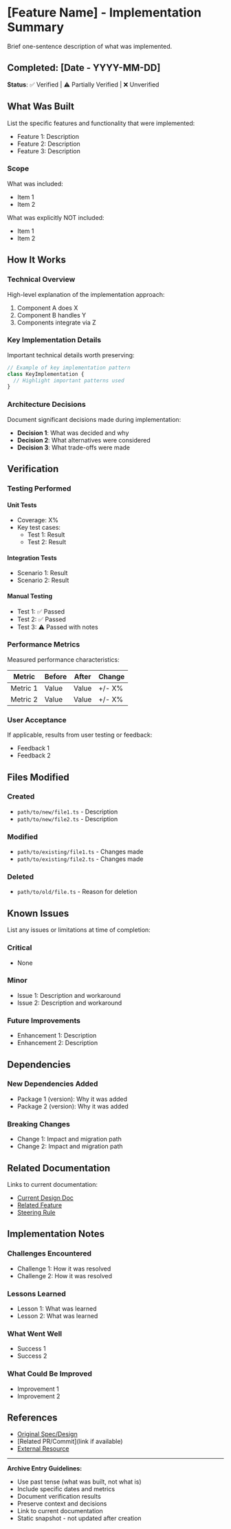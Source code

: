 # [Feature Name] - Implementation Summary

Brief one-sentence description of what was implemented.

## Completed: [Date - YYYY-MM-DD]

**Status**: ✅ Verified | ⚠️ Partially Verified | ❌ Unverified

## What Was Built

List the specific features and functionality that were implemented:

- Feature 1: Description
- Feature 2: Description
- Feature 3: Description

### Scope

What was included:
- Item 1
- Item 2

What was explicitly NOT included:
- Item 1
- Item 2

## How It Works

### Technical Overview

High-level explanation of the implementation approach:

1. Component A does X
2. Component B handles Y
3. Components integrate via Z

### Key Implementation Details

Important technical details worth preserving:

```typescript
// Example of key implementation pattern
class KeyImplementation {
  // Highlight important patterns used
}
```

### Architecture Decisions

Document significant decisions made during implementation:

- **Decision 1**: What was decided and why
- **Decision 2**: What alternatives were considered
- **Decision 3**: What trade-offs were made

## Verification

### Testing Performed

#### Unit Tests
- Coverage: X%
- Key test cases:
  - Test 1: Result
  - Test 2: Result

#### Integration Tests
- Scenario 1: Result
- Scenario 2: Result

#### Manual Testing
- Test 1: ✅ Passed
- Test 2: ✅ Passed
- Test 3: ⚠️ Passed with notes

### Performance Metrics

Measured performance characteristics:

| Metric | Before | After | Change |
|--------|--------|-------|--------|
| Metric 1 | Value | Value | +/- X% |
| Metric 2 | Value | Value | +/- X% |

### User Acceptance

If applicable, results from user testing or feedback:
- Feedback 1
- Feedback 2

## Files Modified

### Created
- `path/to/new/file1.ts` - Description
- `path/to/new/file2.ts` - Description

### Modified
- `path/to/existing/file1.ts` - Changes made
- `path/to/existing/file2.ts` - Changes made

### Deleted
- `path/to/old/file.ts` - Reason for deletion

## Known Issues

List any issues or limitations at time of completion:

### Critical
- None

### Minor
- Issue 1: Description and workaround
- Issue 2: Description and workaround

### Future Improvements
- Enhancement 1: Description
- Enhancement 2: Description

## Dependencies

### New Dependencies Added
- Package 1 (version): Why it was added
- Package 2 (version): Why it was added

### Breaking Changes
- Change 1: Impact and migration path
- Change 2: Impact and migration path

## Related Documentation

Links to current documentation:

- [Current Design Doc](../Features/[Feature]/[DOC].md)
- [Related Feature](../Features/[Related]/[DOC].md)
- [Steering Rule](../../.kiro/steering/features/[rule].md)

## Implementation Notes

### Challenges Encountered
- Challenge 1: How it was resolved
- Challenge 2: How it was resolved

### Lessons Learned
- Lesson 1: What was learned
- Lesson 2: What was learned

### What Went Well
- Success 1
- Success 2

### What Could Be Improved
- Improvement 1
- Improvement 2

## References

- [Original Spec/Design](../../specs/[feature]/design.md)
- [Related PR/Commit](link if available)
- [External Resource](https://example.com)

---

**Archive Entry Guidelines:**
- Use past tense (what was built, not what is)
- Include specific dates and metrics
- Document verification results
- Preserve context and decisions
- Link to current documentation
- Static snapshot - not updated after creation
